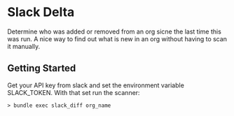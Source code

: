 # Slack Delta

Determine who was added or removed from an org sicne the last time this was
run.  A nice way to find out what is new in an org without having to scan it
manually.


## Getting Started

Get your API key from slack and set the environment variable SLACK_TOKEN.
With that set run the scanner:

```bazaar
> bundle exec slack_diff org_name
```
